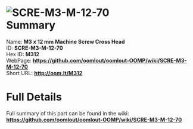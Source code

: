 
![SCRE-M3-M-12-70](https://github.com/oomlout/oomlout-OOMP/blob/master/parts/SCRE-M3-M-12-70/SCRE-M3-M-12-70_420.jpg)   
Summary
=================
  
Name: __M3 x 12 mm Machine Screw Cross Head__    
ID: __SCRE-M3-M-12-70__   
Hex ID: __M312__   
WebPage: __https://github.com/oomlout/oomlout-OOMP/wiki/SCRE-M3-M-12-70__   
Short URL: __http://oom.lt/M312__   

Full Details
==========================
Full summary of this part can be found in the wiki:   
__https://github.com/oomlout/oomlout-OOMP/wiki/SCRE-M3-M-12-70__    

